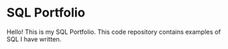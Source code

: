 # SQL Portfolio
Hello! This is my SQL Portfolio. This code repository contains examples of SQL I have written.
